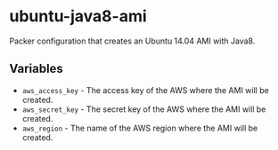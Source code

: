 ubuntu-java8-ami
===

Packer configuration that creates an Ubuntu 14.04 AMI with Java8.

Variables
---
* `aws_access_key` - The access key of the AWS where the AMI will be created.
* `aws_secret_key` - The secret key of the AWS where the AMI will be created.
* `aws_region` - The name of the AWS region where the AMI will be created.
